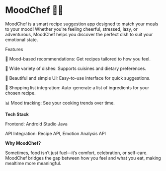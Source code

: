 # MoodChef 🍳✨
MoodChef is a smart recipe suggestion app designed to match your meals to your mood! Whether you're feeling cheerful, stressed, lazy, or adventurous, MoodChef helps you discover the perfect dish to suit your emotional state.

Features

🧠 Mood-based recommendations: Get recipes tailored to how you feel.

🥗 Wide variety of dishes: Supports cuisines and dietary preferences.

🎨 Beautiful and simple UI: Easy-to-use interface for quick suggestions.

🛒 Shopping list integration: Auto-generate a list of ingredients for your chosen recipe.

📊 Mood tracking: See your cooking trends over time.

**Tech Stack**

Frontend: Android Studio Java

API Integration: Recipe API, Emotion Analysis API

**Why MoodChef?**

Sometimes, food isn’t just fuel—it’s comfort, celebration, or self-care. MoodChef bridges the gap between how you feel and what you eat, making mealtime more meaningful.
